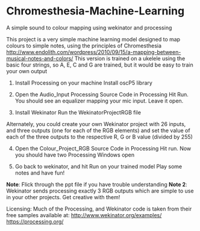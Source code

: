 # Chromesthesia-Machine-Learning
A simple sound to colour mapping using wekinator and processing

This project is a very simple machine learning model designed to map colours to simple notes, using the principles of Chromesthesia http://www.endolith.com/wordpress/2010/09/15/a-mapping-between-musical-notes-and-colors/
This version is trained on a ukelele using the basic four strings, so A, E, C and G are trained, but it would be easy to train your own output

1. Install Processing on your machine 
   Install oscP5 library
   

2. Open the Audio_Input Processing Source Code in Processing
  Hit Run. You should see an equalizer mapping your mic input. Leave it open. 
  

3. Install Wekinator
  Run the WekinatorProjectRGB file

Alternately, you could create your own Wekinator project with 26 inputs, and three outputs (one for each of the RGB elements)
and set the value of each of the three outputs to the respective R, G or B value (divided by 255) 


4. Open the Colour_Project_RGB Source Code in Processing
 Hit run. Now you should have two Processing Windows open
 

5. Go back to wekinator, and hit Run on your trained model
  Play some notes and have fun!

**Note**: Flick through the ppt file if you have trouble understanding
**Note 2**: Wekinator sends processing exactly 3 RGB outputs which are simple to use in your other projects. Get creative with them!

Licensing: Much of the Processing, and Wekinator code is taken from their free samples available at: 
http://www.wekinator.org/examples/
https://processing.org/





